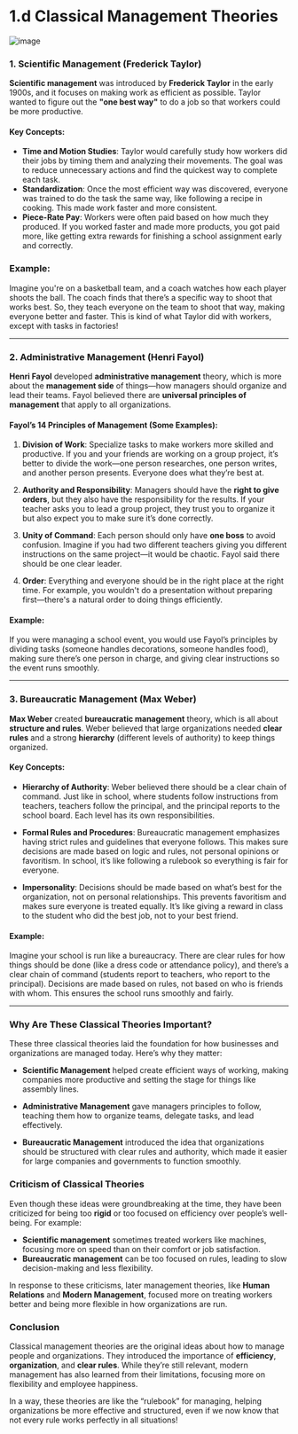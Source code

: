 # 1.d Classical Management Theories
![image](https://github.com/user-attachments/assets/ddee3239-3cb2-4c9f-9861-f5ed7089fe5a)

### 1. **Scientific Management (Frederick Taylor)**
**Scientific management** was introduced by **Frederick Taylor** in the early 1900s, and it focuses on making work as efficient as possible. Taylor wanted to figure out the **"one best way"** to do a job so that workers could be more productive.

#### Key Concepts:
- **Time and Motion Studies**: Taylor would carefully study how workers did their jobs by timing them and analyzing their movements. The goal was to reduce unnecessary actions and find the quickest way to complete each task.
- **Standardization**: Once the most efficient way was discovered, everyone was trained to do the task the same way, like following a recipe in cooking. This made work faster and more consistent.
- **Piece-Rate Pay**: Workers were often paid based on how much they produced. If you worked faster and made more products, you got paid more, like getting extra rewards for finishing a school assignment early and correctly.

### Example:
Imagine you're on a basketball team, and a coach watches how each player shoots the ball. The coach finds that there’s a specific way to shoot that works best. So, they teach everyone on the team to shoot that way, making everyone better and faster. This is kind of what Taylor did with workers, except with tasks in factories!

---

### 2. **Administrative Management (Henri Fayol)**
**Henri Fayol** developed **administrative management** theory, which is more about the **management side** of things—how managers should organize and lead their teams. Fayol believed there are **universal principles of management** that apply to all organizations.

#### Fayol’s **14 Principles of Management** (Some Examples):
1. **Division of Work**: Specialize tasks to make workers more skilled and productive. If you and your friends are working on a group project, it’s better to divide the work—one person researches, one person writes, and another person presents. Everyone does what they’re best at.
   
2. **Authority and Responsibility**: Managers should have the **right to give orders**, but they also have the responsibility for the results. If your teacher asks you to lead a group project, they trust you to organize it but also expect you to make sure it’s done correctly.

3. **Unity of Command**: Each person should only have **one boss** to avoid confusion. Imagine if you had two different teachers giving you different instructions on the same project—it would be chaotic. Fayol said there should be one clear leader.

4. **Order**: Everything and everyone should be in the right place at the right time. For example, you wouldn't do a presentation without preparing first—there's a natural order to doing things efficiently.

#### Example:
If you were managing a school event, you would use Fayol’s principles by dividing tasks (someone handles decorations, someone handles food), making sure there’s one person in charge, and giving clear instructions so the event runs smoothly.

---

### 3. **Bureaucratic Management (Max Weber)**
**Max Weber** created **bureaucratic management** theory, which is all about **structure and rules**. Weber believed that large organizations needed **clear rules** and a strong **hierarchy** (different levels of authority) to keep things organized.

#### Key Concepts:
- **Hierarchy of Authority**: Weber believed there should be a clear chain of command. Just like in school, where students follow instructions from teachers, teachers follow the principal, and the principal reports to the school board. Each level has its own responsibilities.
  
- **Formal Rules and Procedures**: Bureaucratic management emphasizes having strict rules and guidelines that everyone follows. This makes sure decisions are made based on logic and rules, not personal opinions or favoritism. In school, it’s like following a rulebook so everything is fair for everyone.
  
- **Impersonality**: Decisions should be made based on what’s best for the organization, not on personal relationships. This prevents favoritism and makes sure everyone is treated equally. It’s like giving a reward in class to the student who did the best job, not to your best friend.

#### Example:
Imagine your school is run like a bureaucracy. There are clear rules for how things should be done (like a dress code or attendance policy), and there’s a clear chain of command (students report to teachers, who report to the principal). Decisions are made based on rules, not based on who is friends with whom. This ensures the school runs smoothly and fairly.

---

### **Why Are These Classical Theories Important?**
These three classical theories laid the foundation for how businesses and organizations are managed today. Here’s why they matter:

- **Scientific Management** helped create efficient ways of working, making companies more productive and setting the stage for things like assembly lines.
  
- **Administrative Management** gave managers principles to follow, teaching them how to organize teams, delegate tasks, and lead effectively.

- **Bureaucratic Management** introduced the idea that organizations should be structured with clear rules and authority, which made it easier for large companies and governments to function smoothly.

### **Criticism of Classical Theories**
Even though these ideas were groundbreaking at the time, they have been criticized for being too **rigid** or too focused on efficiency over people’s well-being. For example:
- **Scientific management** sometimes treated workers like machines, focusing more on speed than on their comfort or job satisfaction.
- **Bureaucratic management** can be too focused on rules, leading to slow decision-making and less flexibility.

In response to these criticisms, later management theories, like **Human Relations** and **Modern Management**, focused more on treating workers better and being more flexible in how organizations are run.

### Conclusion
Classical management theories are the original ideas about how to manage people and organizations. They introduced the importance of **efficiency**, **organization**, and **clear rules**. While they’re still relevant, modern management has also learned from their limitations, focusing more on flexibility and employee happiness.

In a way, these theories are like the “rulebook” for managing, helping organizations be more effective and structured, even if we now know that not every rule works perfectly in all situations!
